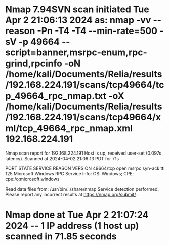 # Nmap 7.94SVN scan initiated Tue Apr  2 21:06:13 2024 as: nmap -vv --reason -Pn -T4 -T4 --min-rate=500 -sV -p 49664 --script=banner,msrpc-enum,rpc-grind,rpcinfo -oN /home/kali/Documents/Relia/results/192.168.224.191/scans/tcp49664/tcp_49664_rpc_nmap.txt -oX /home/kali/Documents/Relia/results/192.168.224.191/scans/tcp49664/xml/tcp_49664_rpc_nmap.xml 192.168.224.191
Nmap scan report for 192.168.224.191
Host is up, received user-set (0.097s latency).
Scanned at 2024-04-02 21:06:13 PDT for 71s

PORT      STATE SERVICE REASON          VERSION
49664/tcp open  msrpc   syn-ack ttl 125 Microsoft Windows RPC
Service Info: OS: Windows; CPE: cpe:/o:microsoft:windows

Read data files from: /usr/bin/../share/nmap
Service detection performed. Please report any incorrect results at https://nmap.org/submit/ .
# Nmap done at Tue Apr  2 21:07:24 2024 -- 1 IP address (1 host up) scanned in 71.85 seconds
